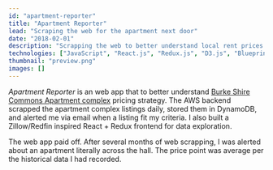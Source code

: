```yaml
---
id: "apartment-reporter"
title: "Apartment Reporter"
lead: "Scraping the web for the apartment next door"
date: "2018-02-01"
description: "Scrapping the web to better understand local rent prices with Redfin inspired UI for visualization."
technologies: ["JavaScript", "React.js", "Redux.js", "D3.js", "Blueprint.js", "Webpack.js", "SASS", "OpenAPI/Swagger", "AWS APIGateway", "AWS Lambda", "AWS CloudFormation", "AWS CloudWatch", "AWS DynamoDB", "AWS S3", "AWS Cognito", "AWS IAM", "Cheerio.js"]
thumbnail: "preview.png"
images: []
---
```

*Apartment Reporter* is an web app that to better understand [Burke Shire Commons Apartment complex](https://www.burkeshirecommonsapts.com/) pricing strategy. The AWS backend scrapped the apartment complex listings daily, stored them in DynamoDB, and alerted me via email when a listing fit my criteria. I also built a Zillow/Redfin inspired React + Redux frontend for data exploration.

The web app paid off. After several months of web scrapping, I was alerted about an apartment literally across the hall. The price point was average per the historical data I had recorded.
